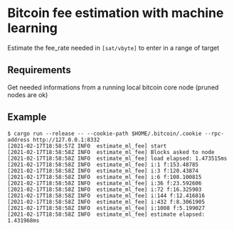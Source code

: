 # Bitcoin fee estimation with machine learning

Estimate the fee_rate needed in `[sat/vbyte]` to enter in a range of target

## Requirements

Get needed informations from a running local bitcoin core node (pruned nodes are ok)

## Example

```
$ cargo run --release -- --cookie-path $HOME/.bitcoin/.cookie --rpc-address http://127.0.0.1:8332
[2021-02-17T18:58:57Z INFO  estimate_ml_fee] start
[2021-02-17T18:58:58Z INFO  estimate_ml_fee] Blocks asked to node
[2021-02-17T18:58:58Z INFO  estimate_ml_fee] load elapsed: 1.473515ms
[2021-02-17T18:58:58Z INFO  estimate_ml_fee] i:1 f:153.48785
[2021-02-17T18:58:58Z INFO  estimate_ml_fee] i:3 f:120.43874
[2021-02-17T18:58:58Z INFO  estimate_ml_fee] i:6 f:108.100815
[2021-02-17T18:58:58Z INFO  estimate_ml_fee] i:36 f:23.592606
[2021-02-17T18:58:58Z INFO  estimate_ml_fee] i:72 f:16.325903
[2021-02-17T18:58:58Z INFO  estimate_ml_fee] i:144 f:12.416816
[2021-02-17T18:58:58Z INFO  estimate_ml_fee] i:432 f:8.3061905
[2021-02-17T18:58:58Z INFO  estimate_ml_fee] i:1008 f:5.199027
[2021-02-17T18:58:58Z INFO  estimate_ml_fee] estimate elapsed: 1.431968ms
```